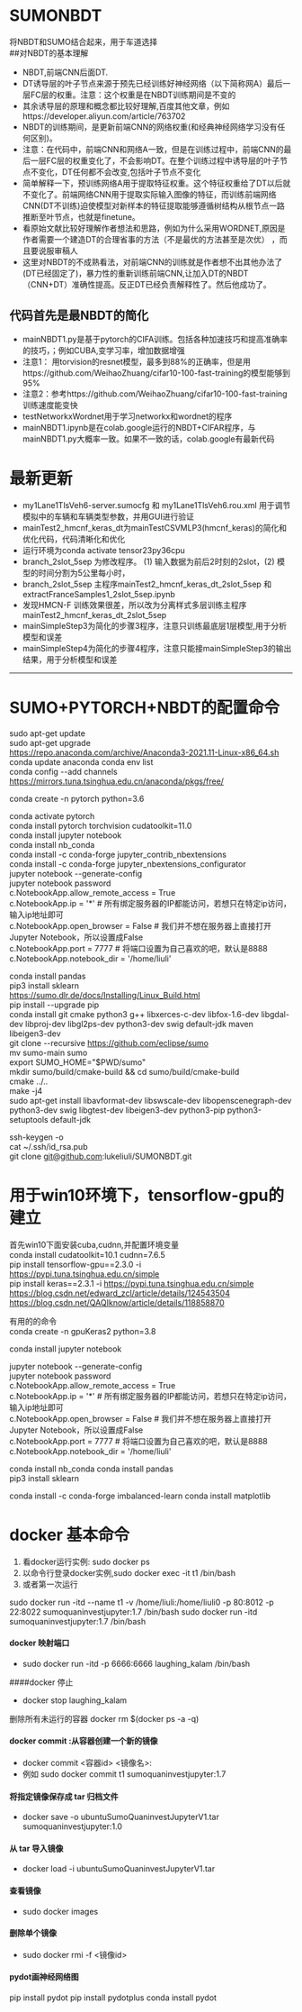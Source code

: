 # SUMONBDT
将NBDT和SUMO结合起来，用于车道选择  
##对NBDT的基本理解  
* NBDT,前端CNN后面DT.  
* DT诱导层的叶子节点来源于预先已经训练好神经网络（以下简称网A）最后一层FC层的权重。注意：这个权重是在NBDT训练期间是不变的  
* 其余诱导层的原理和概念都比较好理解,百度其他文章，例如https://developer.aliyun.com/article/763702  
* NBDT的训练期间，是更新前端CNN的网络权重(和经典神经网络学习没有任何区别)。
* 注意：在代码中，前端CNN和网络A一致，但是在训练过程中，前端CNN的最后一层FC层的权重变化了，不会影响DT。在整个训练过程中诱导层的叶子节点不变化，DT任何都不会改变,包括叶子节点不变化
* 简单解释一下，预训练网络A用于提取特征权重。这个特征权重给了DT以后就不变化了。前端网络CNN用于提取实际输入图像的特征，而训练前端网络CNN(DT不训练)迫使模型对新样本的特征提取能够遵循树结构从根节点一路推断至叶节点，也就是finetune。
* 看原始文献比较好理解作者想法和思路，例如为什么采用WORDNET,原因是作者需要一个建造DT的合理省事的方法（不是最优的方法甚至是次优） ，而且要说服审稿人
* 这里对NBDT的不成熟看法，对前端CNN的训练就是作者想不出其他办法了(DT已经固定了)，暴力性的重新训练前端CNN,让加入DT的NBDT（CNN+DT）准确性提高。反正DT已经负责解释性了。然后他成功了。  
## 代码首先是最NBDT的简化  
* mainNBDT1.py是基于pytorch的CIFA训练。包括各种加速技巧和提高准确率的技巧，；例如CUBA,变学习率，增加数据增强
* 注意1： 用torvision的resnet模型，最多到88%的正确率，但是用https://github.com/WeihaoZhuang/cifar10-100-fast-training的模型能够到95%
* 注意2：参考https://github.com/WeihaoZhuang/cifar10-100-fast-training 训练速度能变快 
* testNetworkxWordnet用于学习networkx和wordnet的程序  
* mainNBDT1.ipynb是在colab.google运行的NBDT+CIFAR程序，与mainNBDT1.py大概率一致。如果不一致的话，colab.google有最新代码

# 最新更新
* my1Lane1TlsVeh6-server.sumocfg 和 my1Lane1TlsVeh6.rou.xml 用于调节模拟中的车辆和车辆类型参数，并用GUI进行验证
* mainTest2_hmcnf_keras_dt为mainTestCSVMLP3(hmcnf_keras)的简化和优化代码，代码清晰化和优化
* 运行环境为conda activate tensor23py36cpu
* branch_2slot_5sep 为修改程序。 (1) 输入数据为前后2时刻的2slot，(2) 模型的时间分割为5公里每小时，
* branch_2slot_5sep 主程序mainTest2_hmcnf_keras_dt_2slot_5sep 和 extractFranceSamples1_2slot_5sep.ipynb
* 发现HMCN-F 训练效果很差，所以改为分离样式多层训练主程序mainTest2_hmcnf_keras_dt_2slot_5sep
* mainSimpleStep3为简化的步骤3程序，注意只训练最底层1层模型,用于分析模型和误差
* mainSimpleStep4为简化的步骤4程序，注意只能接mainSimpleStep3的输出结果，用于分析模型和误差
---





# SUMO+PYTORCH+NBDT的配置命令
sudo apt-get update  
sudo apt-get upgrade  
https://repo.anaconda.com/archive/Anaconda3-2021.11-Linux-x86_64.sh  
conda update anaconda
conda env list  
conda config --add channels https://mirrors.tuna.tsinghua.edu.cn/anaconda/pkgs/free/  

conda create -n pytorch  python=3.6  

conda activate pytorch  
conda install pytorch torchvision cudatoolkit=11.0  
conda install jupyter notebook  
conda install nb_conda  
conda install -c conda-forge jupyter_contrib_nbextensions  
conda install -c conda-forge jupyter_nbextensions_configurator  
jupyter notebook --generate-config  
jupyter notebook password  
c.NotebookApp.allow_remote_access = True  
c.NotebookApp.ip = '*' # 所有绑定服务器的IP都能访问，若想只在特定ip访问，输入ip地址即可  
c.NotebookApp.open_browser = False # 我们并不想在服务器上直接打开Jupyter Notebook，所以设置成False  
c.NotebookApp.port = 7777 # 将端口设置为自己喜欢的吧，默认是8888  
c.NotebookApp.notebook_dir = '/home/liuli'  


 conda install pandas  
 pip3 install sklearn  
https://sumo.dlr.de/docs/Installing/Linux_Build.html   
pip install --upgrade pip   
conda install git cmake python3 g++ libxerces-c-dev libfox-1.6-dev libgdal-dev libproj-dev libgl2ps-dev python3-dev swig default-jdk maven   libeigen3-dev  
 git clone --recursive https://github.com/eclipse/sumo  
mv sumo-main sumo  
export SUMO_HOME="$PWD/sumo"  
 mkdir sumo/build/cmake-build && cd sumo/build/cmake-build  
 cmake ../..  
 make -j4  
sudo apt-get install libavformat-dev libswscale-dev libopenscenegraph-dev python3-dev swig libgtest-dev libeigen3-dev python3-pip python3-setuptools default-jdk  

ssh-keygen -o  
cat ~/.ssh/id_rsa.pub  
git clone git@github.com:lukeliuli/SUMONBDT.git  

# 用于win10环境下，tensorflow-gpu的建立
首先win10下面安装cuba,cudnn,并配置环境变量  
conda install cudatoolkit=10.1 cudnn=7.6.5         
pip install tensorflow-gpu==2.3.0 -i https://pypi.tuna.tsinghua.edu.cn/simple  
pip install keras==2.3.1 -i https://pypi.tuna.tsinghua.edu.cn/simple  
https://blog.csdn.net/edward_zcl/article/details/124543504    
https://blog.csdn.net/QAQIknow/article/details/118858870  

有用的的命令  
conda create -n gpuKeras2 python=3.8

conda install jupyter notebook  

jupyter notebook --generate-config  
jupyter notebook password  
c.NotebookApp.allow_remote_access = True  
c.NotebookApp.ip = '*' # 所有绑定服务器的IP都能访问，若想只在特定ip访问，输入ip地址即可  
c.NotebookApp.open_browser = False # 我们并不想在服务器上直接打开Jupyter Notebook，所以设置成False  
c.NotebookApp.port = 7777 # 将端口设置为自己喜欢的吧，默认是8888  
c.NotebookApp.notebook_dir = '/home/liuli'  


conda install nb_conda
conda install pandas  
pip3 install sklearn 
 
conda install -c conda-forge imbalanced-learn
conda install matplotlib 



# docker 基本命令
1. 看docker运行实例: sudo docker ps
2. 以命令行登录docker实例,sudo docker exec -it t1  /bin/bash
3. 或者第一次运行

sudo docker run -itd --name t1 -v /home/liuli:/home/liuli0 -p 80:8012  -p 22:8022 sumoquaninvestjupyter:1.7   /bin/bash 
sudo docker run -itd sumoquaninvestjupyter:1.7   /bin/bash

#### docker 映射端口
+ sudo docker run -itd -p 6666:6666  laughing_kalam  /bin/bash

####docker 停止
+ docker stop laughing_kalam

删除所有未运行的容器
docker rm $(docker ps -a -q)


#### docker commit :从容器创建一个新的镜像
+ docker commit <容器id> <镜像名>:<tag>
+ 例如 sudo docker commit t1 sumoquaninvestjupyter:1.7

#### 将指定镜像保存成 tar 归档文件
+ docker save -o ubuntuSumoQuaninvestJupyterV1.tar sumoquaninvestjupyter:1.0

#### 从 tar 导入镜像
+ docker load -i ubuntuSumoQuaninvestJupyterV1.tar


#### 查看镜像
+ sudo docker images 

#### 删除单个镜像
+ sudo docker rmi -f  <镜像id>
    
#### pydot画神经网络图
pip install pydot
pip install pydotplus 
conda install pydot  